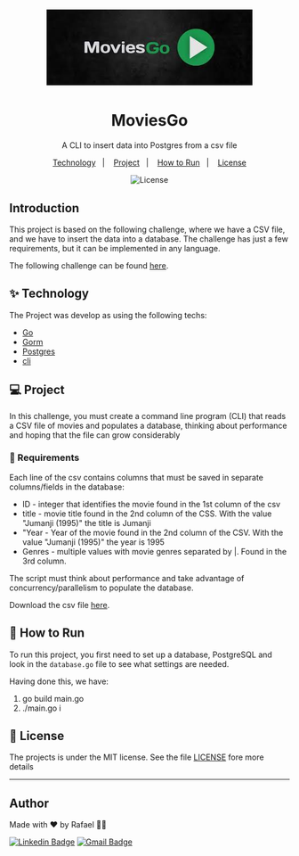 <h1 align="center">
  <img alt="Logo" src="./img/logo.jfif">
</h1>

<h1 align="center">MoviesGo</h1>
<p align = "center">A CLI to insert data into Postgres from a csv file</p>

[]()
<p align="center">
  <a href="#-technology">Technology</a>&nbsp;&nbsp;&nbsp;|&nbsp;&nbsp;&nbsp;
    <a href="#-project">Project</a>&nbsp;&nbsp;&nbsp;|&nbsp;&nbsp;&nbsp;
  <a href="#-how-to-run">How to Run</a>&nbsp;&nbsp;&nbsp;|&nbsp;&nbsp;&nbsp;
  <a href="#-license">License</a>
</p>

<p align="center">
  <img alt="License" src="https://img.shields.io/static/v1?label=license&message=MIT&color=8257E5&labelColor=000000">
</p>

## Introduction
This project is based on the following challenge, where we have a CSV file, and we have to insert the data into a database. The challenge has just a few requirements, but it can be implemented in any language.

The following challenge can be found [here](https://app.devgym.com.br/challenges/ec36e7e2-6a2d-4406-98e1-3029f843b5c3).

## ✨ Technology

The Project was develop as using the following techs:
- [Go](https://go.dev/)
- [Gorm](https://github.com/go-gorm/gorm)
- [Postgres](https://www.postgresql.org/)
- [cli](https://github.com/urfave/cli)



## 💻 Project
In this challenge, you must create a command line program (CLI) that reads a CSV file of movies and populates a database, thinking about performance and hoping that the file can grow considerably


###  📓 Requirements 
Each line of the csv contains columns that must be saved in separate columns/fields in the database:
* ID - integer that identifies the movie found in the 1st column of the csv
* title - movie title found in the 2nd column of the CSS. With the value "Jumanji (1995)" the title is Jumanji
* "Year - Year of the movie found in the 2nd column of the CSV. With the value "Jumanji (1995)" the year is 1995
* Genres - multiple values with movie genres separated by |. Found in the 3rd column.

The script must think about performance and take advantage of concurrency/parallelism to populate the database.

Download the csv file [here](https://github.com/devgymbr/files/raw/main/movie.csv.zip).


## 🚀 How to Run

To run this project, you first need to set up a database, PostgreSQL and look in the `database.go` file to see what settings are needed. 

Having done this, we have:
1. go build main.go
2. ./main.go i

## 📄 License
The projects is under the MIT license. See the file [LICENSE](LICENSE) fore more details

---
## Author

Made with ♥ by Rafael 👋🏻


[![Linkedin Badge](https://img.shields.io/badge/-Rafael-blue?style=flat-square&logo=Linkedin&logoColor=white&link=https://www.linkedin.com/in/tgmarinho/)](https://www.linkedin.com/in/rafael-mgr/)
[![Gmail Badge](https://img.shields.io/badge/-Gmail-red?style=flat-square&link=mailto:nelsonsantosaraujo@hotmail.com)](mailto:ribeirorafaelmatehus@gmail.com)